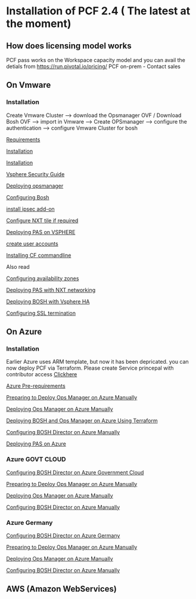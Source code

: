 # Installation of PCF 2.4 ( The latest at the moment)

## How does licensing model works
PCF pass works on the Workspace capacity model and you can avail the detials from https://run.pivotal.io/pricing/
PCF on-prem - Contact sales


## On Vmware
### Installation

Create Vmware Cluster --> download the Opsmanager OVF / Download Bosh OVF --> import in Vmware --> Create OPSmanager --> configure the authentication --> configure Vmware Cluster for bosh

[Requirements](https://docs.pivotal.io/pivotalcf/2-4/customizing/vsphere.html#vsphere-reqs)

[Installation](https://www.youtube.com/watch?v=wz-y3Zhd2FQ)

[Installation](https://github.com/pivotal-cf/docs-pcf-install)

[Vsphere Security Guide](https://docs.vmware.com/en/VMware-vSphere/6.5/vsphere-esxi-vcenter-server-65-security-guide.pdf)

[Deploying opsmanager](https://docs.pivotal.io/pivotalcf/2-4/om/vsphere/deploy.html)

[Configuring Bosh](https://docs.pivotal.io/pivotalcf/2-4/om/vsphere/config.html)

[install ipsec add-on](https://docs.pivotal.io/addon-ipsec/1-9/index.html)

[Configure NXT tile if required](https://github.com/Aslamlatheef/PivotalCloudfoundry/blob/master/Installation/nsxt_21_ncp_kubernetes.pdf)

[Deploying PAS on VSPHERE](https://docs.pivotal.io/pivotalcf/2-4/customizing/config-er-vmware.html)

[create user accounts](https://docs.pivotal.io/pivotalcf/2-4/opsguide/creating-account.html)

[Installing CF commandline](https://docs.pivotal.io/pivotalcf/2-4/cf-cli/install-go-cli.html)

Also read

[Configuring availability zones](https://docs.pivotal.io/pivotalcf/2-4/customizing/understand-az.html)

[Deploying PAS with NXT networking](https://docs.pivotal.io/pivotalcf/2-4/customizing/vsphere-nsx-t.html)

[Deploying BOSH with Vsphere HA](https://docs.pivotal.io/pivotalcf/2-4/customizing/resurrector.html)

[Configuring SSL termination](https://docs.pivotal.io/pivotalcf/2-4/opsguide/ssl-term.html)

## On Azure
### Installation 

Earlier Azure uses ARM template, but now it has been depricated. you can now deploy PCF via Terraform.
Please create Service princepal with contributor access [Clickhere](https://docs.microsoft.com/en-us/azure/azure-stack/user/azure-stack-create-service-principals) 

[Azure Pre-requirements](https://docs.pivotal.io/pivotalcf/2-4/customizing/azure.html)

[Preparing to Deploy Ops Manager on Azure Manually](https://docs.pivotal.io/pivotalcf/2-4/om/azure/prepare-env-manual.html)

[Deploying Ops Manager on Azure Manually](https://docs.pivotal.io/pivotalcf/2-4/om/azure/deploy-manual.html)

[Deploying BOSH and Ops Manager on Azure Using Terraform](https://docs.pivotal.io/pivotalcf/2-4/om/azure/prepare-env-terraform.html)

[Configuring BOSH Director on Azure Manually](https://docs.pivotal.io/pivotalcf/2-4/om/azure/config-manual.html)

[Deploying PAS on Azure](https://docs.pivotal.io/pivotalcf/2-4/customizing/azure-er-config.html)

### Azure GOVT CLOUD
[Configuring BOSH Director on Azure Government Cloud](https://docs.pivotal.io/pivotalcf/2-4/om/azure/gov-cloud.html)

[Preparing to Deploy Ops Manager on Azure Manually](https://docs.pivotal.io/pivotalcf/2-4/om/azure/prepare-env-manual.html)

[Deploying Ops Manager on Azure Manually](https://docs.pivotal.io/pivotalcf/2-4/om/azure/deploy-manual.html)

[Configuring BOSH Director on Azure Manually](https://docs.pivotal.io/pivotalcf/2-4/om/azure/config-manual.html)

### Azure Germany
[Configuring BOSH Director on Azure Germany](https://docs.pivotal.io/pivotalcf/2-4/om/azure/german-cloud.html)

[Preparing to Deploy Ops Manager on Azure Manually](https://docs.pivotal.io/pivotalcf/2-4/om/azure/prepare-env-manual.html)

[Deploying Ops Manager on Azure Manually](https://docs.pivotal.io/pivotalcf/2-4/om/azure/deploy-manual.html)

[Configuring BOSH Director on Azure Manually](https://docs.pivotal.io/pivotalcf/2-4/om/azure/config-manual.html)

## AWS (Amazon WebServices)
















